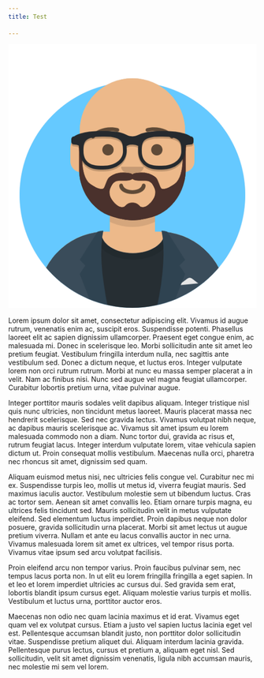 ```yaml
---
title: Test

---
```

![](/uploads/avataaars.png)

Lorem ipsum dolor sit amet, consectetur adipiscing elit. Vivamus id augue rutrum, venenatis enim ac, suscipit eros. Suspendisse potenti. Phasellus laoreet elit ac sapien dignissim ullamcorper. Praesent eget congue enim, ac malesuada mi. Donec in scelerisque leo. Morbi sollicitudin ante sit amet leo pretium feugiat. Vestibulum fringilla interdum nulla, nec sagittis ante vestibulum sed. Donec a dictum neque, et luctus eros. Integer vulputate lorem non orci rutrum rutrum. Morbi at nunc eu massa semper placerat a in velit. Nam ac finibus nisi. Nunc sed augue vel magna feugiat ullamcorper. Curabitur lobortis pretium urna, vitae pulvinar augue.

Integer porttitor mauris sodales velit dapibus aliquam. Integer tristique nisl quis nunc ultricies, non tincidunt metus laoreet. Mauris placerat massa nec hendrerit scelerisque. Sed nec gravida lectus. Vivamus volutpat nibh neque, ac dapibus mauris scelerisque ac. Vivamus sit amet ipsum eu lorem malesuada commodo non a diam. Nunc tortor dui, gravida ac risus et, rutrum feugiat lacus. Integer interdum vulputate lorem, vitae vehicula sapien dictum ut. Proin consequat mollis vestibulum. Maecenas nulla orci, pharetra nec rhoncus sit amet, dignissim sed quam.

Aliquam euismod metus nisi, nec ultricies felis congue vel. Curabitur nec mi ex. Suspendisse turpis leo, mollis ut metus id, viverra feugiat mauris. Sed maximus iaculis auctor. Vestibulum molestie sem ut bibendum luctus. Cras ac tortor sem. Aenean sit amet convallis leo. Etiam ornare turpis magna, eu ultrices felis tincidunt sed. Mauris sollicitudin velit in metus vulputate eleifend. Sed elementum luctus imperdiet. Proin dapibus neque non dolor posuere, gravida sollicitudin urna placerat. Morbi sit amet lectus ut augue pretium viverra. Nullam et ante eu lacus convallis auctor in nec urna. Vivamus malesuada lorem sit amet ex ultrices, vel tempor risus porta. Vivamus vitae ipsum sed arcu volutpat facilisis.

Proin eleifend arcu non tempor varius. Proin faucibus pulvinar sem, nec tempus lacus porta non. In ut elit eu lorem fringilla fringilla a eget sapien. In et leo et lorem imperdiet ultricies ac cursus dui. Sed gravida sem erat, lobortis blandit ipsum cursus eget. Aliquam molestie varius turpis et mollis. Vestibulum et luctus urna, porttitor auctor eros.

Maecenas non odio nec quam lacinia maximus et id erat. Vivamus eget quam vel ex volutpat cursus. Etiam a justo vel sapien luctus lacinia eget vel est. Pellentesque accumsan blandit justo, non porttitor dolor sollicitudin vitae. Suspendisse pretium aliquet dui. Aliquam interdum lacinia gravida. Pellentesque purus lectus, cursus et pretium a, aliquam eget nisl. Sed sollicitudin, velit sit amet dignissim venenatis, ligula nibh accumsan mauris, nec molestie mi sem vel lorem.